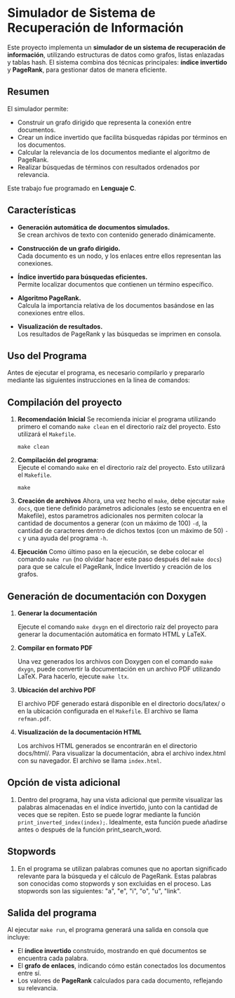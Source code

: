 # Simulador de Sistema de Recuperación de Información

Este proyecto implementa un **simulador de un sistema de recuperación de información**, utilizando estructuras de datos como grafos, listas enlazadas y tablas hash. El sistema combina dos técnicas principales: **índice invertido** y **PageRank**, para gestionar datos de manera eficiente.

## Resumen

El simulador permite:  
- Construir un grafo dirigido que representa la conexión entre documentos.
- Crear un índice invertido que facilita búsquedas rápidas por términos en los documentos.
- Calcular la relevancia de los documentos mediante el algoritmo de PageRank.
- Realizar búsquedas de términos con resultados ordenados por relevancia.

Este trabajo fue programado en **Lenguaje C**.

## Características

- **Generación automática de documentos simulados.**  
  Se crean archivos de texto con contenido generado dinámicamente.

- **Construcción de un grafo dirigido.**  
  Cada documento es un nodo, y los enlaces entre ellos representan las conexiones.  

- **Índice invertido para búsquedas eficientes.**  
  Permite localizar documentos que contienen un término específico.

- **Algoritmo PageRank.**  
  Calcula la importancia relativa de los documentos basándose en las conexiones entre ellos.

- **Visualización de resultados.**  
  Los resultados de PageRank y las búsquedas se imprimen en consola.  

## Uso del Programa

Antes de ejecutar el programa, es necesario compilarlo y prepararlo mediante las siguientes instrucciones en la línea de comandos:  

## Compilación del proyecto

1. **Recomendación Inicial**
   Se recomienda iniciar el programa utilizando primero el comando `make clean` en el directorio
   raíz del proyecto. Esto utilizará el `Makefile`.

   `make clean`

2. **Compilación del programa**:  
   Ejecute el comando `make` en el directorio raíz del proyecto. Esto utilizará el `Makefile`.

   `make`

3. **Creación de archivos**
   Ahora, una vez hecho el `make`, debe ejecutar `make docs`, que tiene definido
   parámetros adicionales (esto se encuentra en el Makefile), estos parametros adicionales
   nos permiten colocar la cantidad de documentos a generar (con un máximo de 100) `-d`, la 
   cantidad de caracteres dentro de dichos textos (con un máximo de 50) `-c` y una ayuda del 
   programa `-h`.

4. **Ejecución**
   Como último paso en la ejecución, se debe colocar el comando `make run` (no olvidar hacer 
   este paso después del `make docs`) para que se calcule el PageRank, Índice Invertido y 
   creación de los grafos.

## Generación de documentación con Doxygen

1. **Generar la documentación**

    Ejecute el comando `make dxygn` en el directorio raíz del proyecto para generar la documentación automática en formato HTML y LaTeX.

2. **Compilar en formato PDF**

    Una vez generados los archivos con Doxygen con el comando `make dxygn`, puede convertir la documentación en un archivo PDF utilizando LaTeX. Para hacerlo, ejecute  `make ltx`.

3.  **Ubicación del archivo PDF**

    El archivo PDF generado estará disponible en el directorio docs/latex/ o en la ubicación configurada en el `Makefile`. 
    El archivo se llama `refman.pdf`.

4. **Visualización de la documentación HTML**

    Los archivos HTML generados se encontrarán en el directorio docs/html/. Para visualizar la documentación, abra el archivo index.html con su navegador. 
    El archivo se llama `index.html`.

## Opción de vista adicional

1. Dentro del programa, hay una vista adicional que permite   visualizar las palabras almacenadas en el índice invertido, junto con la cantidad de veces que se repiten. Esto se puede lograr mediante la función `print_inverted_index(index);`. Idealmente, esta función puede añadirse antes o después de la función print_search_word.

## Stopwords

1. En el programa se utilizan palabras comunes que no aportan significado relevante para la búsqueda y el cálculo de PageRank. Estas palabras son conocidas como stopwords y son excluidas en el proceso. Las stopwords son las siguientes: "a", "e", "i", "o", "u", "link".

## Salida del programa

Al ejecutar `make run`, el programa generará una salida en consola que incluye:

- El **índice invertido** construido, mostrando en qué documentos se encuentra cada palabra.
- El **grafo de enlaces**, indicando cómo están conectados los documentos entre sí.
- Los valores de **PageRank** calculados para cada documento, reflejando su relevancia.
